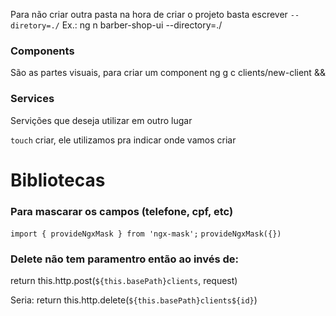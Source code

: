 Para não criar outra pasta na hora de criar o projeto basta escrever `--diretory=./`
Ex.:  ng n barber-shop-ui --directory=./

### Components
São as partes visuais, para criar um component
ng g c clients/new-client &&

### Services
Servições que deseja utilizar em outro lugar

`touch` criar, ele utilizamos pra indicar onde vamos criar

# Bibliotecas
### Para mascarar os campos (telefone, cpf, etc)

`import { provideNgxMask } from 'ngx-mask';`
`provideNgxMask({})`


### Delete não tem paramentro então ao invés de:
  return this.http.post<SaveClientResponse>(`${this.basePath}clients`, request)

Seria:
    return this.http.delete<void>(`${this.basePath}clients${id}`)
